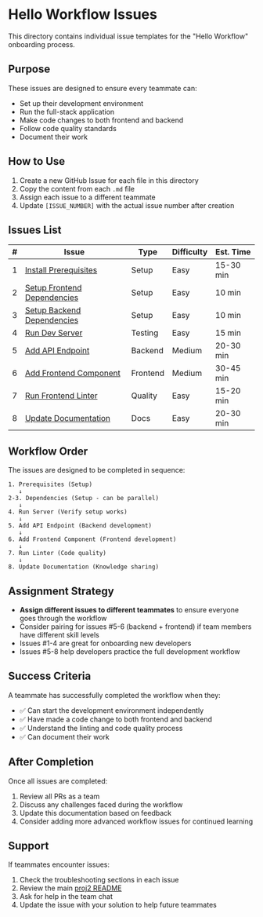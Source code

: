 # Hello Workflow Issues

This directory contains individual issue templates for the "Hello Workflow" onboarding process.

## Purpose

These issues are designed to ensure every teammate can:
- Set up their development environment
- Run the full-stack application
- Make code changes to both frontend and backend
- Follow code quality standards
- Document their work

## How to Use

1. Create a new GitHub Issue for each file in this directory
2. Copy the content from each `.md` file
3. Assign each issue to a different teammate
4. Update `[ISSUE_NUMBER]` with the actual issue number after creation

## Issues List

| # | Issue | Type | Difficulty | Est. Time |
|---|-------|------|------------|-----------|
| 1 | [Install Prerequisites](./01-install-prerequisites.md) | Setup | Easy | 15-30 min |
| 2 | [Setup Frontend Dependencies](./02-setup-frontend-dependencies.md) | Setup | Easy | 10 min |
| 3 | [Setup Backend Dependencies](./03-setup-backend-dependencies.md) | Setup | Easy | 10 min |
| 4 | [Run Dev Server](./04-run-dev-server.md) | Testing | Easy | 15 min |
| 5 | [Add API Endpoint](./05-add-api-endpoint.md) | Backend | Medium | 20-30 min |
| 6 | [Add Frontend Component](./06-add-frontend-component.md) | Frontend | Medium | 30-45 min |
| 7 | [Run Frontend Linter](./07-run-frontend-linter.md) | Quality | Easy | 15-20 min |
| 8 | [Update Documentation](./08-update-documentation.md) | Docs | Easy | 20-30 min |

## Workflow Order

The issues are designed to be completed in sequence:

```
1. Prerequisites (Setup) 
   ↓
2-3. Dependencies (Setup - can be parallel)
   ↓
4. Run Server (Verify setup works)
   ↓
5. Add API Endpoint (Backend development)
   ↓
6. Add Frontend Component (Frontend development)
   ↓
7. Run Linter (Code quality)
   ↓
8. Update Documentation (Knowledge sharing)
```

## Assignment Strategy

- **Assign different issues to different teammates** to ensure everyone goes through the workflow
- Consider pairing for issues #5-6 (backend + frontend) if team members have different skill levels
- Issues #1-4 are great for onboarding new developers
- Issues #5-8 help developers practice the full development workflow

## Success Criteria

A teammate has successfully completed the workflow when they:
- ✅ Can start the development environment independently
- ✅ Have made a code change to both frontend and backend
- ✅ Understand the linting and code quality process
- ✅ Can document their work

## After Completion

Once all issues are completed:
1. Review all PRs as a team
2. Discuss any challenges faced during the workflow
3. Update this documentation based on feedback
4. Consider adding more advanced workflow issues for continued learning

## Support

If teammates encounter issues:
1. Check the troubleshooting sections in each issue
2. Review the main [proj2 README](../../proj2/README.md)
3. Ask for help in the team chat
4. Update the issue with your solution to help future teammates
